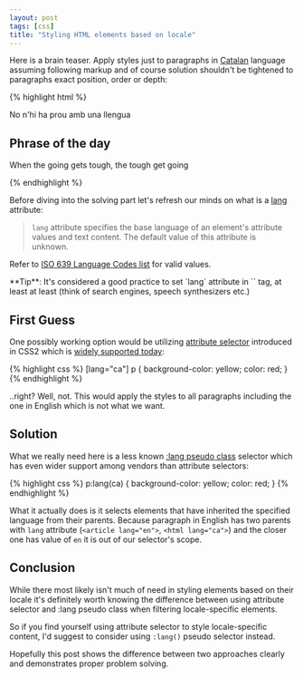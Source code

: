 ```yaml
---
layout: post
tags: [css]
title: "Styling HTML elements based on locale"
---
```



Here is a brain teaser. Apply styles just to paragraphs in
[Catalan](http://en.wikipedia.org/wiki/Catalan_language) language
assuming following markup and of course solution shouldn't be
tightened to paragraphs exact position, order or depth:

{% highlight html %}
<!doctype html>
<html lang="ca">
<head>
  <meta charset="utf-8">
  <title>Salut! Txin txin!</title>
</head>
<body>
  <p>No n'hi ha prou amb una llengua</p>
  <article lang="en">
    <h1>Phrase of the day</h1>
    <p>When the going gets tough, the tough get going</p>
  </article>
</body>
</html>
{% endhighlight %}

Before diving into the solving part let's refresh our minds on what is a
[lang](http://www.w3.org/TR/html401/struct/dirlang.html#h-8.1) attribute:

> `lang` attribute specifies the base language of an element's attribute values and
> text content. The default value of this attribute is unknown.

Refer to
[ISO 639 Language Codes list](http://www.loc.gov/standards/iso639-2/php/code_list.php) for valid values.

<div class="session-post" markdown="1">
**Tip**: It's considered a good practice to set `lang` attribute in `<html>` tag, at least at least
(think of search engines, speech synthesizers etc.)
</div>


First Guess
-----------

One possibly working option would be utilizing
[attribute selector](http://www.w3.org/TR/css3-selectors/#attribute-representation)
introduced in CSS2 which is
[widely supported today](http://caniuse.com/#feat=css-sel2):

{% highlight css %}
[lang="ca"] p {
  background-color: yellow;
  color: red;
}
{% endhighlight %}

..right? Well, not. This would apply the styles to all paragraphs including the one in English
which is not what we want.

Solution
--------

What we really need here is a less known
[:lang pseudo class](http://www.w3.org/wiki/CSS/Selectors/pseudo-classes/:lang)
selector which has even wider support among vendors than attribute selectors:

{% highlight css %}
p:lang(ca) {
  background-color: yellow;
  color: red;
}
{% endhighlight %}

What it actually does is it selects
elements that have inherited the specified language from their parents.
Because paragraph in English has two parents with `lang` attribute
(`<article lang="en">`, `<html lang="ca">`) and the closer one has
value of `en` it is out of our selector's scope.


Conclusion
----------

While there most likely isn't much of need in styling elements based on their
locale it's definitely worth knowing the difference between using attribute
selector and :lang pseudo class when filtering locale-specific elements.

So if you find yourself using attribute selector to style locale-specific
content, I'd suggest to consider using `:lang()` pseudo selector instead.

Hopefully this post shows the difference between two approaches clearly
and demonstrates proper problem solving.
